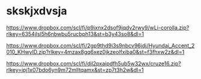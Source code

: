 # skskjxdvsja


https://www.dropbox.com/scl/fi/p9ixnx2dsof9jqdv2rwy9/wLi-corolla.zip?rlkey=6354jlsl5h6nbwbu5rucbph13&st=b3y43so8&dl=1


https://www.dropbox.com/scl/fi/2gp9thd9i3s9nbcv96jdj/Hyundai_Accent_2010_KHwylD.zip?rlkey=4mzax8gq6xez0jkzeolfxiba0&st=f3fhxw2z&dl=1


https://www.dropbox.com/scl/fi/djl2pxaipdfh5ub5w32wx/cruze16.zip?rlkey=ipj1x07bdo6yn9m72mlltqamx&st=zp7t3h2w&dl=1
